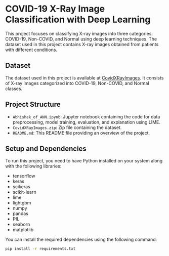 # COVID-19 X-Ray Image Classification with Deep Learning

This project focuses on classifying X-ray images into three categories: COVID-19, Non-COVID, and Normal using deep learning techniques. The dataset used in this project contains X-ray images obtained from patients with different conditions.

## Dataset

The dataset used in this project is available at [CovidXRayImages](https://example.com/dataset). It consists of X-ray images categorized into COVID-19, Non-COVID, and Normal classes.

## Project Structure

- `Abhishek_of_ANN.ipynb`: Jupyter notebook containing the code for data preprocessing, model training, evaluation, and explanation using LIME.
- `CovidXRayImages.zip`: Zip file containing the dataset.
- `README.md`: This README file providing an overview of the project.

## Setup and Dependencies

To run this project, you need to have Python installed on your system along with the following libraries:

- tensorflow
- keras
- scikeras
- scikit-learn
- lime
- lightgbm
- numpy
- pandas
- PIL
- seaborn
- matplotlib

You can install the required dependencies using the following command:

```bash
pip install -r requirements.txt
